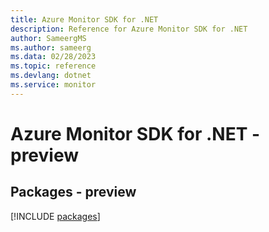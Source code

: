 ```yaml
---
title: Azure Monitor SDK for .NET
description: Reference for Azure Monitor SDK for .NET
author: SameergMS
ms.author: sameerg
ms.data: 02/28/2023
ms.topic: reference
ms.devlang: dotnet
ms.service: monitor
---
```

# Azure Monitor SDK for .NET - preview
## Packages - preview
[!INCLUDE [packages](monitor-index.md)]
